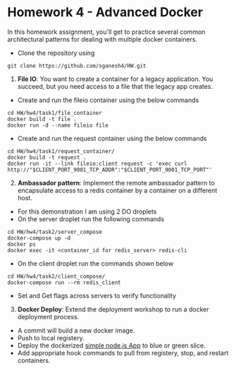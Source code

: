 # Homework 4 - Advanced Docker

In this homework assignment, you'll get to practice several common architectural patterns for dealing with multiple docker containers.
* Clone the repository using 
```
git clone https://github.com/sganesh4/HW.git
```
1) **File IO**: You want to create a container for a legacy application. You succeed, but you need access to a file that the legacy app creates.
* Create and run the fileio container using the below commands
```
cd HW/hw4/task1/file_container
docker build -t file .
docker run -d --name fileio file
```

* Create and run the request container using the below commands
```
cd HW/hw4/task1/request_container/
docker build -t request .
docker run -it --link fileio:client request -c 'exec curl http://"$CLIENT_PORT_9001_TCP_ADDR":"$CLIENT_PORT_9001_TCP_PORT"'
```

2) **Ambassador pattern**: Implement the remote ambassador pattern to encapsulate access to a redis container by a container on a different host.

* For this demonstration I am using 2 DO droplets
* On the server droplet run the following commands
```
cd HW/hw4/task2/server_compose
docker-compose up -d
docker ps
docker exec -it <container_id for redis_server> redis-cli
```

* On the client droplet run the commands shown below
```
cd HW/hw4/task2/client_compose/
docker-compose run --rm redis_client
```
* Set and Get flags across servers to verify functionality

3) **Docker Deploy**: Extend the deployment workshop to run a docker deployment process.

* A commit will build a new docker image.
* Push to local registery.
* Deploy the dockerized [simple node.js App](https://github.com/CSC-DevOps/App) to blue or green slice.
* Add appropriate hook commands to pull from registery, stop, and restart containers.
